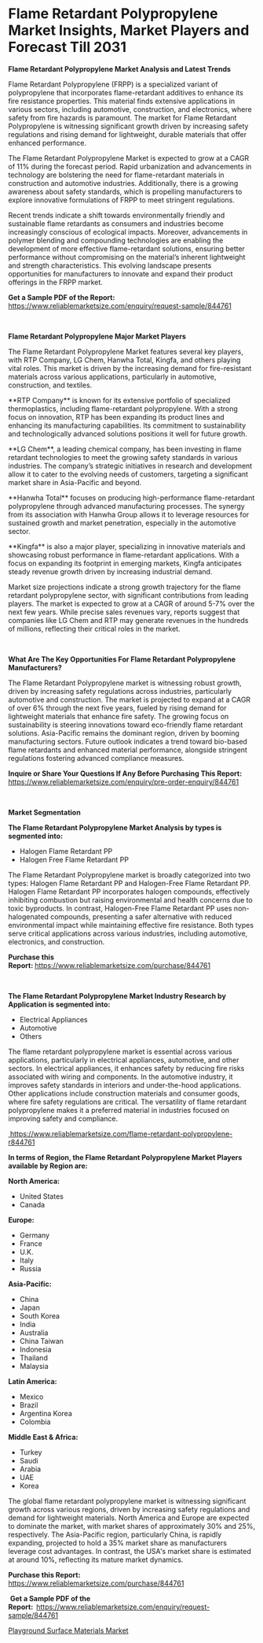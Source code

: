 <p><h1>Flame Retardant Polypropylene Market Insights, Market Players and Forecast Till 2031</h1></p><p><strong>Flame Retardant Polypropylene Market Analysis and Latest Trends</strong></p>
<p><p>Flame Retardant Polypropylene (FRPP) is a specialized variant of polypropylene that incorporates flame-retardant additives to enhance its fire resistance properties. This material finds extensive applications in various sectors, including automotive, construction, and electronics, where safety from fire hazards is paramount. The market for Flame Retardant Polypropylene is witnessing significant growth driven by increasing safety regulations and rising demand for lightweight, durable materials that offer enhanced performance.</p><p>The Flame Retardant Polypropylene Market is expected to grow at a CAGR of 11% during the forecast period. Rapid urbanization and advancements in technology are bolstering the need for flame-retardant materials in construction and automotive industries. Additionally, there is a growing awareness about safety standards, which is propelling manufacturers to explore innovative formulations of FRPP to meet stringent regulations.</p><p>Recent trends indicate a shift towards environmentally friendly and sustainable flame retardants as consumers and industries become increasingly conscious of ecological impacts. Moreover, advancements in polymer blending and compounding technologies are enabling the development of more effective flame-retardant solutions, ensuring better performance without compromising on the material’s inherent lightweight and strength characteristics. This evolving landscape presents opportunities for manufacturers to innovate and expand their product offerings in the FRPP market.</p></p>
<p><strong>Get a Sample PDF of the Report:&nbsp;</strong> <a href="https://www.reliablemarketsize.com/enquiry/request-sample/844761?utm_campaign=1105&utm_medium=2&utm_source=Github&utm_content=ia&utm_term=09112024&utm_id=flame-retardant-polypropylene">https://www.reliablemarketsize.com/enquiry/request-sample/844761</a></p>
<p>&nbsp;</p>
<p><strong>Flame Retardant Polypropylene Major Market Players</strong></p>
<p><p>The Flame Retardant Polypropylene Market features several key players, with RTP Company, LG Chem, Hanwha Total, Kingfa, and others playing vital roles. This market is driven by the increasing demand for fire-resistant materials across various applications, particularly in automotive, construction, and textiles.</p><p>**RTP Company** is known for its extensive portfolio of specialized thermoplastics, including flame-retardant polypropylene. With a strong focus on innovation, RTP has been expanding its product lines and enhancing its manufacturing capabilities. Its commitment to sustainability and technologically advanced solutions positions it well for future growth.</p><p>**LG Chem**, a leading chemical company, has been investing in flame retardant technologies to meet the growing safety standards in various industries. The company’s strategic initiatives in research and development allow it to cater to the evolving needs of customers, targeting a significant market share in Asia-Pacific and beyond.</p><p>**Hanwha Total** focuses on producing high-performance flame-retardant polypropylene through advanced manufacturing processes. The synergy from its association with Hanwha Group allows it to leverage resources for sustained growth and market penetration, especially in the automotive sector.</p><p>**Kingfa** is also a major player, specializing in innovative materials and showcasing robust performance in flame-retardant applications. With a focus on expanding its footprint in emerging markets, Kingfa anticipates steady revenue growth driven by increasing industrial demand.</p><p>Market size projections indicate a strong growth trajectory for the flame retardant polypropylene sector, with significant contributions from leading players. The market is expected to grow at a CAGR of around 5-7% over the next few years. While precise sales revenues vary, reports suggest that companies like LG Chem and RTP may generate revenues in the hundreds of millions, reflecting their critical roles in the market.</p></p>
<p>&nbsp;</p>
<p><strong>What Are The Key Opportunities For Flame Retardant Polypropylene Manufacturers?</strong></p>
<p><p>The Flame Retardant Polypropylene market is witnessing robust growth, driven by increasing safety regulations across industries, particularly automotive and construction. The market is projected to expand at a CAGR of over 6% through the next five years, fueled by rising demand for lightweight materials that enhance fire safety. The growing focus on sustainability is steering innovations toward eco-friendly flame retardant solutions. Asia-Pacific remains the dominant region, driven by booming manufacturing sectors. Future outlook indicates a trend toward bio-based flame retardants and enhanced material performance, alongside stringent regulations fostering advanced compliance measures.</p></p>
<p><strong>Inquire or Share Your Questions If Any Before Purchasing This Report:</strong> <a href="https://www.reliablemarketsize.com/enquiry/pre-order-enquiry/844761?utm_campaign=1105&utm_medium=2&utm_source=Github&utm_content=ia&utm_term=09112024&utm_id=flame-retardant-polypropylene">https://www.reliablemarketsize.com/enquiry/pre-order-enquiry/844761</a></p>
<p>&nbsp;</p>
<p><strong>Market Segmentation</strong></p>
<p><strong>The Flame Retardant Polypropylene Market Analysis by types is segmented into:</strong></p>
<p><ul><li>Halogen Flame Retardant PP</li><li>Halogen Free Flame Retardant PP</li></ul></p>
<p><p>The Flame Retardant Polypropylene market is broadly categorized into two types: Halogen Flame Retardant PP and Halogen-Free Flame Retardant PP. Halogen Flame Retardant PP incorporates halogen compounds, effectively inhibiting combustion but raising environmental and health concerns due to toxic byproducts. In contrast, Halogen-Free Flame Retardant PP uses non-halogenated compounds, presenting a safer alternative with reduced environmental impact while maintaining effective fire resistance. Both types serve critical applications across various industries, including automotive, electronics, and construction.</p></p>
<p><strong>Purchase this Report:&nbsp;</strong><a href="https://www.reliablemarketsize.com/purchase/844761?utm_campaign=1105&utm_medium=2&utm_source=Github&utm_content=ia&utm_term=09112024&utm_id=flame-retardant-polypropylene">https://www.reliablemarketsize.com/purchase/844761</a></p>
<p>&nbsp;</p>
<p><strong>The Flame Retardant Polypropylene Market Industry Research by Application is segmented into:</strong></p>
<p><ul><li>Electrical Appliances</li><li>Automotive</li><li>Others</li></ul></p>
<p><p>The flame retardant polypropylene market is essential across various applications, particularly in electrical appliances, automotive, and other sectors. In electrical appliances, it enhances safety by reducing fire risks associated with wiring and components. In the automotive industry, it improves safety standards in interiors and under-the-hood applications. Other applications include construction materials and consumer goods, where fire safety regulations are critical. The versatility of flame retardant polypropylene makes it a preferred material in industries focused on improving safety and compliance.</p></p>
<p><a href="https://www.reliablemarketsize.com/flame-retardant-polypropylene-r844761?utm_campaign=1105&utm_medium=2&utm_source=Github&utm_content=ia&utm_term=09112024&utm_id=flame-retardant-polypropylene">&nbsp;https://www.reliablemarketsize.com/flame-retardant-polypropylene-r844761</a></p>
<p><strong>In terms of Region, the Flame Retardant Polypropylene Market Players available by Region are:</strong></p>
<p>
    <p> <strong> North America: </strong>
        <ul>
            <li>United States</li>
            <li>Canada</li>
        </ul>
        </p> 
    <p> <strong> Europe: </strong>
        <ul>
            <li>Germany</li>
            <li>France</li>
            <li>U.K.</li>
            <li>Italy</li>
            <li>Russia</li>
        </ul>
        </p> 
    <p> <strong> Asia-Pacific: </strong>
        <ul>
            <li>China</li>
            <li>Japan</li>
            <li>South Korea</li>
            <li>India</li>
            <li>Australia</li>
            <li>China Taiwan</li>
            <li>Indonesia</li>
            <li>Thailand</li>
            <li>Malaysia</li>
        </ul>
        </p> 
    <p> <strong> Latin America: </strong>
        <ul>
            <li>Mexico</li>
            <li>Brazil</li>
            <li>Argentina Korea</li>
            <li>Colombia</li>
        </ul>
        </p> 
    <p> <strong> Middle East & Africa: </strong>
        <ul>
            <li>Turkey</li>
            <li>Saudi</li>
            <li>Arabia</li>
            <li>UAE</li>
            <li>Korea</li>
        </ul>
    </p>
    </p>
<p><p>The global flame retardant polypropylene market is witnessing significant growth across various regions, driven by increasing safety regulations and demand for lightweight materials. North America and Europe are expected to dominate the market, with market shares of approximately 30% and 25%, respectively. The Asia-Pacific region, particularly China, is rapidly expanding, projected to hold a 35% market share as manufacturers leverage cost advantages. In contrast, the USA's market share is estimated at around 10%, reflecting its mature market dynamics.</p></p>
<p><strong>Purchase this Report: </strong><a href="https://www.reliablemarketsize.com/purchase/844761?utm_campaign=1105&utm_medium=2&utm_source=Github&utm_content=ia&utm_term=09112024&utm_id=flame-retardant-polypropylene">https://www.reliablemarketsize.com/purchase/844761</a></p>
<p>&nbsp;<strong>Get a Sample PDF of the Report:&nbsp;&nbsp;</strong><a href="https://www.reliablemarketsize.com/enquiry/request-sample/844761?utm_campaign=1105&utm_medium=2&utm_source=Github&utm_content=ia&utm_term=09112024&utm_id=flame-retardant-polypropylene">https://www.reliablemarketsize.com/enquiry/request-sample/844761</a></p>
<p><strong></strong></p>
<p><p><a href="https://github.com/NorbertYates/Market-Research-Report-List-7/blob/main/playground-surface-materials-market.md?utm_campaign=1105&utm_medium=2&utm_source=Github&utm_content=ia&utm_term=09112024&utm_id=flame-retardant-polypropylene">Playground Surface Materials Market</a></p></p>